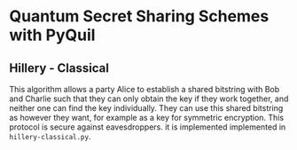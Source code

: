 # Quantum Secret Sharing Schemes with PyQuil

## Hillery - Classical
This algorithm allows a party Alice to establish a shared bitstring with Bob and Charlie such that they can only obtain the key if they work together, and neither one can find the key individually. They can use this shared bitstring as however they want, for example as a key for symmetric encryption. This protocol is secure against eavesdroppers. it is implemented implemented in `hillery-classical.py`. 
